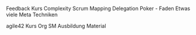 <span style="color:#000ff;">Feedback Kurs</span>
 <span style="color:#000ff;">Complexity Scrum Mapping</span>
 <span style="color:#000ff;">Delegation Poker - Faden</span>
 <span style="color:#000ff;">Etwas viele Meta Techniken</span>
 
<span style="color:#000ff;">agile42</span>
<span style="color:#000ff;">Kurs Org</span>
<span style="color:#000ff;">SM Ausbildung</span>
<span style="color:#000ff;">Material</span>